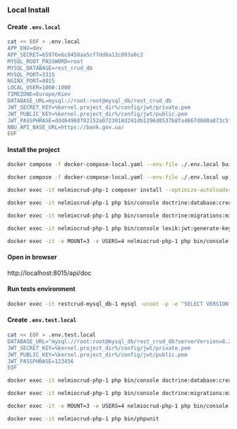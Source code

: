 ### Local Install

#### Create `.env.local`
```bash
cat << EOF > .env.local
APP_ENV=dev
APP_SECRET=65976e6c0450aa5cf7ddba12c093a0c2
MYSQL_ROOT_PASSWORD=root
MYSQL_DATABASE=rest_crud_db
MYSQL_PORT=3315
NGINX_PORT=8015
LOCAL_USER=1000:1000
TIMEZONE=Europe/Kiev
DATABASE_URL=mysql://root:root@mysql_db/rest_crud_db
JWT_SECRET_KEY=%kernel.project_dir%/config/jwt/private.pem
JWT_PUBLIC_KEY=%kernel.project_dir%/config/jwt/public.pem
JWT_PASSPHRASE=ddd64968f02152a0723018d241db1296d0537b8fa4867d680a873c5f9985b8f8
NBU_API_BASE_URL=https://bank.gov.ua/
EOF
```

#### Install the project
```bash
docker compose -f docker-compose-local.yaml --env-file ./.env.local build --no-cache              # Build containers from images
```
```bash
docker compose -f docker-compose-local.yaml --env-file ./.env.local up -d                         # Run containers       
```              
```bash
docker exec -it nelmiocrud-php-1 composer install --optimize-autoloader                             # Install dependencies
```
```bash
docker exec -it nelmiocrud-php-1 php bin/console doctrine:database:create --if-not-exists           # Create database
```
```bash
docker exec -it nelmiocrud-php-1 php bin/console doctrine:migrations:migrate -n                     # Run migrations
```
```bash
docker exec -it nelmiocrud-php-1 php bin/console lexik:jwt:generate-keypair                         # Generate JWT keys
```
```bash
docker exec -it -e MOUNT=3 -e USERS=4 nelmiocrud-php-1 php bin/console doctrine:fixtures:load -n    # Load fixtures
```

#### Open in browser
http://localhost:8015/api/doc                                                               


#### Run tests environment

```bash
docker exec -it restcrud-mysql_db-1 mysql -uroot -p -e "SELECT VERSION();"    # Check MySQL version
```
#### Create `.env.test.local`
```bash
cat << EOF > .env.test.local
DATABASE_URL="mysql://root:root@mysql_db/rest_crud_db?serverVersion=8.3.0" #check MySQL version
JWT_SECRET_KEY=%kernel.project_dir%/config/jwt/private.pem
JWT_PUBLIC_KEY=%kernel.project_dir%/config/jwt/public.pem
JWT_PASSPHRASE=123456
EOF
```
```bash
docker exec -it nelmiocrud-php-1 php bin/console doctrine:database:create --env=test --if-not-exists           # Create database
```
```bash
docker exec -it nelmiocrud-php-1 php bin/console doctrine:migrations:migrate --env=test --no-interaction       # Run migrations
```
```bash
docker exec -it -e MOUNT=3 -e USERS=4 nelmiocrud-php-1 php bin/console doctrine:fixtures:load --env=test -n   # Load fixtures
```
```bash
docker exec -it nelmiocrud-php-1 php bin/phpunit                                                             # Run tests
```






